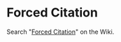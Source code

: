 # Forced Citation





Search "[Forced Citation](https://theportal.wiki/wiki?search=forced+citation)" on the Wiki.

